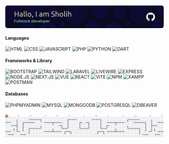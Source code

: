 ![Header](./github-header-banner.png)

#### Languages

![HTML](https://img.shields.io/badge/HTML5-E34F26?style=for-the-badge&logo=html5&logoColor=white) ![CSS](https://img.shields.io/badge/CSS4-1572B6?style=for-the-badge&logo=css3&logoColor=white) ![JAVASCRIPT](https://img.shields.io/badge/JavaScript-323330?style=for-the-badge&logo=javascript&logoColor=F7DF1E) ![PHP](https://img.shields.io/badge/PHP-777BB4?style=for-the-badge&logo=php&logoColor=white) ![PYTHON](https://img.shields.io/badge/Python-FFD43B?style=for-the-badge&logo=python&logoColor=blue) ![DART](https://img.shields.io/badge/Dart-0175C2?style=for-the-badge&logo=dart&logoColor=white)

#### Frameworks & Library

![BOOTSTRAP](https://img.shields.io/badge/Bootstrap-563D7C?style=for-the-badge&logo=bootstrap&logoColor=white) ![TAILWIND](https://img.shields.io/badge/Tailwind_CSS-38B2AC?style=for-the-badge&logo=tailwind-css&logoColor=white) ![LARAVEL](https://img.shields.io/badge/Laravel-FF2D20?style=for-the-badge&logo=laravel&logoColor=whites) ![LIVEWIRE](https://img.shields.io/badge/livewire-4e56a6?style=for-the-badge&logo=livewire&logoColor=white) ![EXPRESS](https://img.shields.io/badge/Express%20js-000000?style=for-the-badge&logo=express&logoColor=white) ![NODE.JS](https://img.shields.io/badge/Node%20js-339933?style=for-the-badge&logo=nodedotjs&logoColor=white) ![NEXT.JS](https://img.shields.io/badge/next%20js-000000?style=for-the-badge&logo=nextdotjs&logoColor=white) ![VUE](https://img.shields.io/badge/Vue%20js-35495E?style=for-the-badge&logo=vuedotjs&logoColor=4FC08D) ![REACT](https://img.shields.io/badge/React-20232A?style=for-the-badge&logo=react&logoColor=61DAFB) ![VITE](https://img.shields.io/badge/Vite-B73BFE?style=for-the-badge&logo=vite&logoColor=FFD62E) ![NPM](https://img.shields.io/badge/npm-CB3837?style=for-the-badge&logo=npm&logoColor=white) ![XAMPP](https://img.shields.io/badge/Xampp-F37623?style=for-the-badge&logo=xampp&logoColor=white) ![POSTMAN](https://img.shields.io/badge/Postman-FF6C37?style=for-the-badge&logo=Postman&logoColor=white)

#### Databases

![PHPMYADMIN](https://img.shields.io/badge/phpmyadmin-6C78AF?style=for-the-badge&logo=phpmyadmin&logoColor=white) ![MYSQL](https://img.shields.io/badge/MySQL-005C84?style=for-the-badge&logo=mysql&logoColor=white) ![MONGGODB](https://img.shields.io/badge/MongoDB-4EA94B?style=for-the-badge&logo=mongodb&logoColor=white) ![POSTGRESQL](https://img.shields.io/badge/PostgreSQL-316192?style=for-the-badge&logo=postgresql&logoColor=white) ![DBEAVER](https://img.shields.io/badge/dbeaver-382923?style=for-the-badge&logo=dbeaver&logoColor=white)

###

<picture>
  <source media="(prefers-color-scheme: dark)" srcset="https://raw.githubusercontent.com/solee-TRPL/solee-TRPL/output/pacman-contribution-graph-dark.svg">
  <source media="(prefers-color-scheme: light)" srcset="https://raw.githubusercontent.com/solee-TRPL/solee-TRPL/output/pacman-contribution-graph.svg">
  <img alt="pacman contribution graph" src="https://raw.githubusercontent.com/solee-TRPL/solee-TRPL/output/pacman-contribution-graph.svg">
</picture>

###
